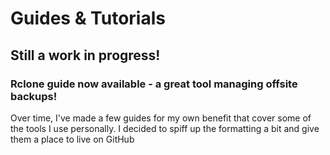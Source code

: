 # Guides & Tutorials

## Still a work in progress!

### Rclone guide now available - a great tool managing offsite backups!

Over time, I've made a few guides for my own benefit that cover some of the tools I use personally. I decided to spiff up the formatting a bit and give them a place to live on GitHub
